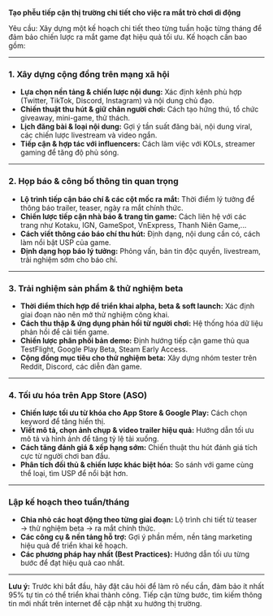 **Tạo phễu tiếp cận thị trường chi tiết cho việc ra mắt trò chơi di động**  

Yêu cầu: Xây dựng một kế hoạch chi tiết theo từng tuần hoặc từng tháng để đảm bảo chiến lược ra mắt game đạt hiệu quả tối ưu. Kế hoạch cần bao gồm:  

---

### **1. Xây dựng cộng đồng trên mạng xã hội**  
   - **Lựa chọn nền tảng & chiến lược nội dung:** Xác định kênh phù hợp (Twitter, TikTok, Discord, Instagram) và nội dung chủ đạo.  
   - **Chiến thuật thu hút & giữ chân người chơi:** Cách tạo hứng thú, tổ chức giveaway, mini-game, thử thách.  
   - **Lịch đăng bài & loại nội dung:** Gợi ý tần suất đăng bài, nội dung viral, các chiến lược livestream và video ngắn.  
   - **Tiếp cận & hợp tác với influencers:** Cách làm việc với KOLs, streamer gaming để tăng độ phủ sóng.  

---

### **2. Họp báo & công bố thông tin quan trọng**  
   - **Lộ trình tiếp cận báo chí & các cột mốc ra mắt:** Thời điểm lý tưởng để thông báo trailer, teaser, ngày ra mắt chính thức.  
   - **Chiến lược tiếp cận nhà báo & trang tin game:** Cách liên hệ với các trang như Kotaku, IGN, GameSpot, VnExpress, Thanh Niên Game,...  
   - **Cách viết thông cáo báo chí thu hút:** Định dạng, nội dung cần có, cách làm nổi bật USP của game.  
   - **Định dạng họp báo lý tưởng:** Phỏng vấn, bản tin độc quyền, livestream, trải nghiệm sớm cho báo chí.  

---

### **3. Trải nghiệm sản phẩm & thử nghiệm beta**  
   - **Thời điểm thích hợp để triển khai alpha, beta & soft launch:** Xác định giai đoạn nào nên mở thử nghiệm công khai.  
   - **Cách thu thập & ứng dụng phản hồi từ người chơi:** Hệ thống hóa dữ liệu phản hồi để cải tiến game.  
   - **Chiến lược phân phối bản demo:** Định hướng tiếp cận game thủ qua TestFlight, Google Play Beta, Steam Early Access.  
   - **Cộng đồng mục tiêu cho thử nghiệm beta:** Xây dựng nhóm tester trên Reddit, Discord, các diễn đàn game.  

---

### **4. Tối ưu hóa trên App Store (ASO)**  
   - **Chiến lược tối ưu từ khóa cho App Store & Google Play:** Cách chọn keyword để tăng hiển thị.  
   - **Viết mô tả, chọn ảnh chụp & video trailer hiệu quả:** Hướng dẫn tối ưu mô tả và hình ảnh để tăng tỷ lệ tải xuống.  
   - **Cách tăng đánh giá & xếp hạng sớm:** Chiến thuật thu hút đánh giá tích cực từ người chơi ban đầu.  
   - **Phân tích đối thủ & chiến lược khác biệt hóa:** So sánh với game cùng thể loại, tìm USP để nổi bật hơn.  

---

### **Lập kế hoạch theo tuần/tháng**  
   - **Chia nhỏ các hoạt động theo từng giai đoạn:** Lộ trình chi tiết từ teaser → thử nghiệm beta → ra mắt chính thức.  
   - **Các công cụ & nền tảng hỗ trợ:** Gợi ý phần mềm, nền tảng marketing hiệu quả để triển khai kế hoạch.  
   - **Các phương pháp hay nhất (Best Practices):** Hướng dẫn tối ưu từng bước để đạt hiệu quả cao nhất.  

---

**Lưu ý:** Trước khi bắt đầu, hãy đặt câu hỏi để làm rõ nếu cần, đảm bảo ít nhất 95% tự tin có thể triển khai thành công. Tiếp cận từng bước, tìm kiếm thông tin mới nhất trên internet để cập nhật xu hướng thị trường.
